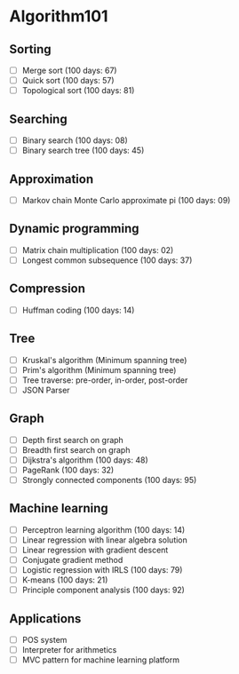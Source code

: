 # Algorithm101

## Sorting

- [ ] Merge sort (100 days: 67)
- [ ] Quick sort (100 days: 57)
- [ ] Topological sort (100 days: 81)

## Searching

- [ ] Binary search (100 days: 08)
- [ ] Binary search tree (100 days: 45)

## Approximation

- [ ] Markov chain Monte Carlo approximate pi (100 days: 09)

## Dynamic programming

- [ ] Matrix chain multiplication (100 days: 02)
- [ ] Longest common subsequence (100 days: 37)

## Compression

- [ ] Huffman coding (100 days: 14)

## Tree

- [ ] Kruskal's algorithm (Minimum spanning tree)
- [ ] Prim's algorithm (Minimum spanning tree)
- [ ] Tree traverse: pre-order, in-order, post-order
- [ ] JSON Parser

## Graph

- [ ] Depth first search on graph
- [ ] Breadth first search on graph
- [ ] Dijkstra's algorithm (100 days: 48)
- [ ] PageRank (100 days: 32)
- [ ] Strongly connected components (100 days: 95)

## Machine learning

- [ ] Perceptron learning algorithm (100 days: 14)
- [ ] Linear regression with linear algebra solution
- [ ] Linear regression with gradient descent
- [ ] Conjugate gradient method
- [ ] Logistic regression with IRLS (100 days: 79)
- [ ] K-means (100 days: 21)
- [ ] Principle component analysis (100 days: 92)

## Applications

- [ ] POS system
- [ ] Interpreter for arithmetics
- [ ] MVC pattern for machine learning platform
